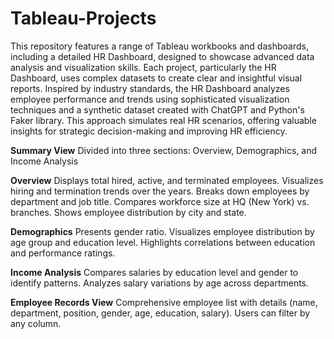 # Tableau-Projects
This repository features a range of Tableau workbooks and dashboards, including a detailed HR Dashboard, designed to showcase advanced data analysis and visualization skills. Each project, particularly the HR Dashboard, uses complex datasets to create clear and insightful visual reports. Inspired by industry standards, the HR Dashboard analyzes employee performance and trends using sophisticated visualization techniques and a synthetic dataset created with ChatGPT and Python's Faker library. This approach simulates real HR scenarios, offering valuable insights for strategic decision-making and improving HR efficiency.

**Summary View**
Divided into three sections: Overview, Demographics, and Income Analysis

**Overview**
Displays total hired, active, and terminated employees.
Visualizes hiring and termination trends over the years.
Breaks down employees by department and job title.
Compares workforce size at HQ (New York) vs. branches.
Shows employee distribution by city and state.

**Demographics**
Presents gender ratio.
Visualizes employee distribution by age group and education level.
Highlights correlations between education and performance ratings.

**Income Analysis**
Compares salaries by education level and gender to identify patterns.
Analyzes salary variations by age across departments.

**Employee Records View**
Comprehensive employee list with details (name, department, position, gender, age, education, salary).
Users can filter by any column.







